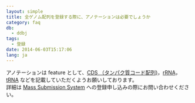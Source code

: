 ```yaml
---
layout: simple
title: 全ゲノム配列を登録する際に、アノテーションは必要でしょうか
category: faq
db:
  - ddbj
tags: 
  - 登録
date: 2014-06-03T15:17:06
lang: ja
---
```




<p>アノテーションは feature として、<a href="/ddbj/cds.html">CDS （タンパク質コード配列)</a>，<a href="/ddbj/features.html#rRNA">rRNA</a>，<a href="/ddbj/features.html#tRNA">tRNA</a> などを記載していただくようお願いしております。<br>詳細は <a href="/ddbj/mss.html">Mass Submission System</a> への登録申し込みの際にお問い合わせください。</p>
